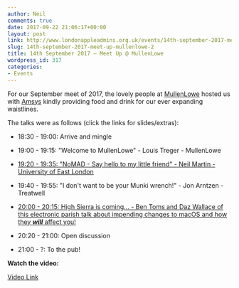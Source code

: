 ```yaml
---
author: Neil
comments: true
date: 2017-09-22 21:06:17+00:00
layout: post
link: http://www.londonappleadmins.org.uk/events/14th-september-2017-meet-up-mullenlowe-2/
slug: 14th-september-2017-meet-up-mullenlowe-2
title: 14th September 2017 – Meet Up @ MullenLowe
wordpress_id: 317
categories:
- Events
---
```


For our September meet of 2017, the lovely people at [MullenLowe](https://www.mullenlowelondon.com/) hosted us with [Amsys](https://www.amsys.co.uk/) kindly providing food and drink for our ever expanding waistlines.

The talks were as follows (click the links for slides/extras):



 	
  * 18:30 - 19:00: Arrive and mingle

 	
  * 19:00 - 19:15: "Welcome to MullenLowe" - Louis Treger - MullenLowe

 	
  * [19:20 - 19:35: "NoMAD - Say hello to my little friend" - Neil Martin - University of East London](https://soundmacguy.wordpress.com/2017/09/15/nomad-say-hello-to-my-little-friend/)

 	
  * 19:40 - 19:55: "I don't want to be your Munki wrench!" - Jon Arntzen - Treatwell

 	
  * [20:00 - 20:15: High Sierra is coming... - Ben Toms and Daz Wallace of this electronic parish talk about impending changes to macOS and how they _**will**_ affect you!](https://dazwallace.wordpress.com/2017/09/14/laa-sept14/amp/)

 	
  * 20:20 - 21:00: Open discussion

 	
  * 21:00 - ?: To the pub!


**Watch the video:**

[Video Link](https://www.youtube.com/watch?v=l4EXU2dPOq8)



